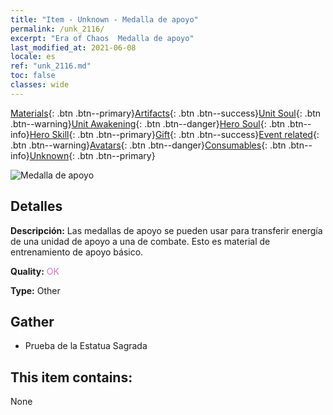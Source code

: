 ```yaml
---
title: "Item - Unknown - Medalla de apoyo"
permalink: /unk_2116/
excerpt: "Era of Chaos  Medalla de apoyo"
last_modified_at: 2021-06-08
locale: es
ref: "unk_2116.md"
toc: false
classes: wide
---
```

 [Materials](/ItemsES/){: .btn .btn--primary}[Artifacts](/ItemsES/Artifacts/){: .btn .btn--success}[Unit Soul](/ItemsES/UnitSoul/){: .btn .btn--warning}[Unit Awakening](/ItemsES/UnitAwakening/){: .btn .btn--danger}[Hero Soul](/ItemsES/HeroSoul/){: .btn .btn--info}[Hero Skill](/ItemsES/HeroSkill/){: .btn .btn--primary}[Gift](/ItemsES/Gift/){: .btn .btn--success}[Event related](/ItemsES/Events/){: .btn .btn--warning}[Avatars](/ItemsES/Avatars/){: .btn .btn--danger}[Consumables](/ItemsES/Consumables/){: .btn .btn--info}[Unknown](/ItemsES/Unknown/){: .btn .btn--primary}

 ![Medalla de apoyo](/images/t/i_994011.png)

## Detalles
 **Descripción:** Las medallas de apoyo se pueden usar para transferir energía de una unidad de apoyo a una de combate. Esto es material de entrenamiento de apoyo básico.

 **Quality:** <span style="color: #DA70D6">OK</span>

 **Type:** Other

## Gather

*    Prueba de la Estatua Sagrada 

## This item contains:

  None

